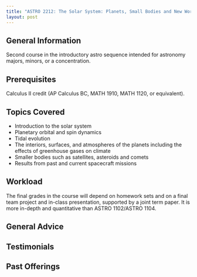 ```yaml
---
title: "ASTRO 2212: The Solar System: Planets, Small Bodies and New Worlds"
layout: post
---
```


<link rel="stylesheet" href="/main.css">

## General Information

Second course in the introductory astro sequence intended for astronomy majors, minors, or a concentration.

## Prerequisites

Calculus II credit (AP Calculus BC, MATH 1910, MATH 1120, or equivalent).

## Topics Covered

  - Introduction to the solar system
  - Planetary orbital and spin dynamics
  - Tidal evolution
  - The interiors, surfaces, and atmospheres of the planets including the effects of greenhouse gases on climate
  - Smaller bodies such as satellites, asteroids and comets
  - Results from past and current spacecraft missions
  
## Workload

The final grades in the course will depend on homework sets and on a final team project and in-class presentation, supported by a joint term paper. It is more in-depth and quantitative than ASTRO 1102/ASTRO 1104.

## General Advice

  
## Testimonials


## Past Offerings
